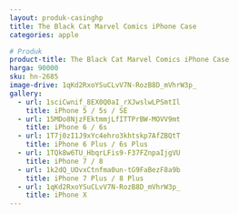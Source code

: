 ```yaml
---
layout: produk-casinghp
title: The Black Cat Marvel Comics iPhone Case
categories: apple

# Produk
product-title: The Black Cat Marvel Comics iPhone Case
harga: 90000
sku: hn-2685
image-drive: 1qKd2RxoYSuCLvV7N-RozB8D_mVhrW3p_
gallery:
  - url: 1sciCwnif_8EX0Q0aI_rXJwslwLPSmtIl
    title: iPhone 5 / 5s / SE
  - url: 15MDo8NjzFEktmmjLfITTPrBW-MOVV9mt
    title: iPhone 6 / 6s
  - url: 1T7j0zI1J9xYc4ehro3khtskp7AfZBQtT
    title: iPhone 6 Plus / 6s Plus
  - url: 1TQk8w6TU_HbqrLFis9-F37FZnpaIjgVU
    title: iPhone 7 / 8
  - url: 1k2dQ_UOvxCtnfma0un-tG9FaBezF8a9b
    title: iPhone 7 Plus / 8 Plus
  - url: 1qKd2RxoYSuCLvV7N-RozB8D_mVhrW3p_
    title: iPhone X
---
```

